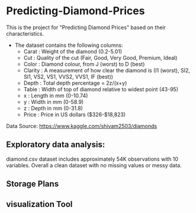 # Predicting-Diamond-Prices
This is the project for "Predicting Diamond Prices" based on their characteristics.

* The dataset contains the following columns:
   * Carat : Weight of the diamond (0.2-5.01)
   * Cut : Quality of the cut (Fair, Good, Very Good, Premium, Ideal)
   * Color : Diamond colour, from J (worst) to D (best)
   * Clarity : A measurement of how clear the diamond is (I1 (worst), SI2, SI1, VS2, VS1, VVS2, VVS1, IF (best))
   * Depth : Total depth percentage = 2z/(x+y)
   * Table : Width of top of diamond relative to widest point (43-95)
   * x : Length in mm (0-10.74)
   * y : Width in mm (0-58.9)
   * z : Depth in mm (0-31.8)
   * Price : Price in US dollars (\$326-\$18,823)

   

Data Source:
   https://www.kaggle.com/shivam2503/diamonds
   
   
## Exploratory data analysis:

diamond.csv dataset includes approximately 54K observations with 10 variables. Overall a clean dataset with no missing values or messy data.


## Storage Plans


## visualization Tool

